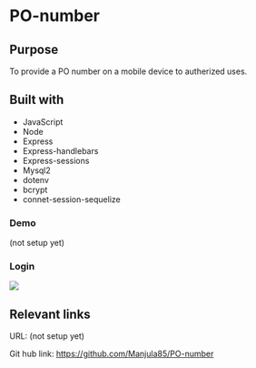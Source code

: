 # PO-number

## Purpose
To provide a PO number on a mobile device to autherized uses.

## Built with
* JavaScript
* Node
* Express
* Express-handlebars
* Express-sessions
* Mysql2
* dotenv
* bcrypt
* connet-session-sequelize

### Demo
(not setup yet)

### Login
![](/img/login.png)

## Relevant links
URL: (not setup yet)

Git hub link: https://github.com/Manjula85/PO-number
